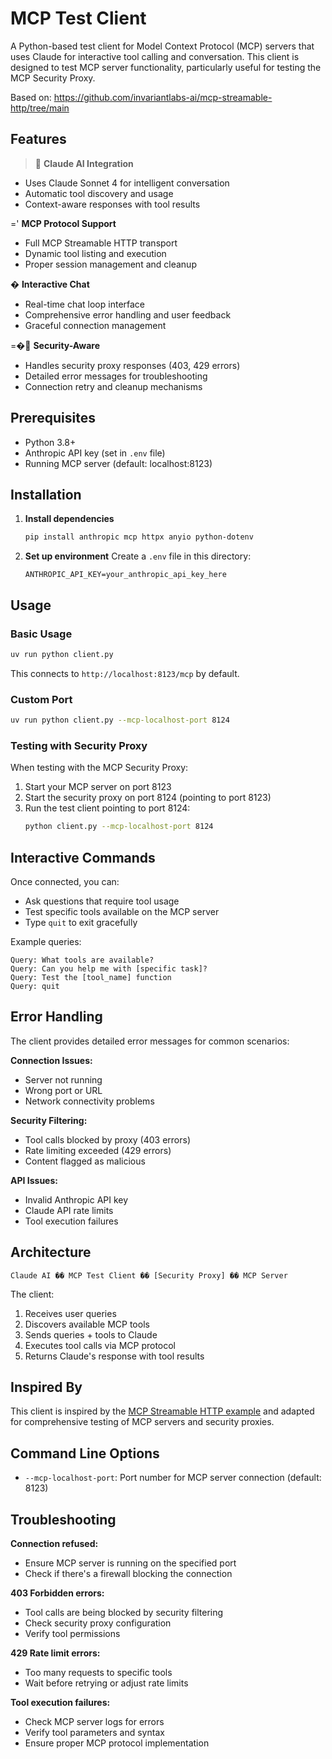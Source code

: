 # MCP Test Client

A Python-based test client for Model Context Protocol (MCP) servers that uses Claude for interactive tool calling and conversation. This client is designed to test MCP server functionality, particularly useful for testing the MCP Security Proxy.

Based on: https://github.com/invariantlabs-ai/mcp-streamable-http/tree/main

## Features

> **Claude AI Integration**
- Uses Claude Sonnet 4 for intelligent conversation
- Automatic tool discovery and usage
- Context-aware responses with tool results

=' **MCP Protocol Support**
- Full MCP Streamable HTTP transport
- Dynamic tool listing and execution  
- Proper session management and cleanup

� **Interactive Chat**
- Real-time chat loop interface
- Comprehensive error handling and user feedback
- Graceful connection management

=� **Security-Aware**
- Handles security proxy responses (403, 429 errors)
- Detailed error messages for troubleshooting
- Connection retry and cleanup mechanisms

## Prerequisites

- Python 3.8+
- Anthropic API key (set in `.env` file)
- Running MCP server (default: localhost:8123)

## Installation

1. **Install dependencies**
   ```bash
   pip install anthropic mcp httpx anyio python-dotenv
   ```

2. **Set up environment**
   Create a `.env` file in this directory:
   ```
   ANTHROPIC_API_KEY=your_anthropic_api_key_here
   ```

## Usage

### Basic Usage

```bash
uv run python client.py
```

This connects to `http://localhost:8123/mcp` by default.

### Custom Port

```bash
uv run python client.py --mcp-localhost-port 8124
```

### Testing with Security Proxy

When testing with the MCP Security Proxy:

1. Start your MCP server on port 8123
2. Start the security proxy on port 8124 (pointing to port 8123)
3. Run the test client pointing to port 8124:
   ```bash
   python client.py --mcp-localhost-port 8124
   ```

## Interactive Commands

Once connected, you can:
- Ask questions that require tool usage
- Test specific tools available on the MCP server
- Type `quit` to exit gracefully

Example queries:
```
Query: What tools are available?
Query: Can you help me with [specific task]?
Query: Test the [tool_name] function
Query: quit
```

## Error Handling

The client provides detailed error messages for common scenarios:

**Connection Issues:**
- Server not running
- Wrong port or URL
- Network connectivity problems

**Security Filtering:**
- Tool calls blocked by proxy (403 errors)
- Rate limiting exceeded (429 errors)
- Content flagged as malicious

**API Issues:**
- Invalid Anthropic API key
- Claude API rate limits
- Tool execution failures

## Architecture

```
Claude AI �� MCP Test Client �� [Security Proxy] �� MCP Server
```

The client:
1. Receives user queries
2. Discovers available MCP tools
3. Sends queries + tools to Claude
4. Executes tool calls via MCP protocol
5. Returns Claude's response with tool results

## Inspired By

This client is inspired by the [MCP Streamable HTTP example](https://github.com/invariantlabs-ai/mcp-streamable-http/tree/main) and adapted for comprehensive testing of MCP servers and security proxies.

## Command Line Options

- `--mcp-localhost-port`: Port number for MCP server connection (default: 8123)

## Troubleshooting

**Connection refused:**
- Ensure MCP server is running on the specified port
- Check if there's a firewall blocking the connection

**403 Forbidden errors:**  
- Tool calls are being blocked by security filtering
- Check security proxy configuration
- Verify tool permissions

**429 Rate limit errors:**
- Too many requests to specific tools
- Wait before retrying or adjust rate limits

**Tool execution failures:**
- Check MCP server logs for errors
- Verify tool parameters and syntax
- Ensure proper MCP protocol implementation
